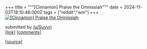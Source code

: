 +++
title = """[Cinnamon] Praise the Omnissiah"""
date = 2024-11-03T18:10:46.000Z
tags = ["reddit","wm"]
+++
[![[Cinnamon] Praise the Omnissiah](https://b.thumbs.redditmedia.com/h9zelmv6Z-WKvqEQCfpaINvT0vHQSUFFa-29TEDt35U.jpg "[Cinnamon] Praise the Omnissiah")](https://www.reddit.com/r/unixporn/comments/1git64h/cinnamon_praise_the_omnissiah/)

submitted by [/u/Suvvri](https://www.reddit.com/user/Suvvri)  
[\[link\]](https://www.reddit.com/gallery/1git64h) [\[comments\]](https://www.reddit.com/r/unixporn/comments/1git64h/cinnamon_praise_the_omnissiah/)

[[source]](https://www.reddit.com/r/unixporn/comments/1git64h/cinnamon_praise_the_omnissiah/)

